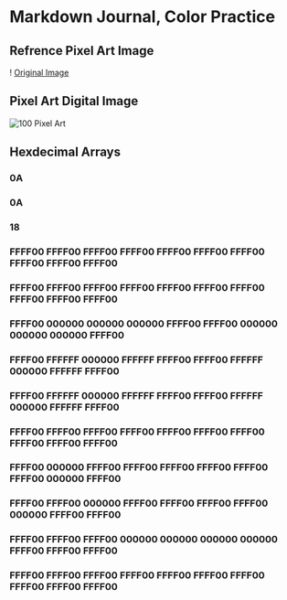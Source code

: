 # Markdown Journal, Color Practice
## Refrence Pixel Art Image
! [Original Image](../images/IMG_6956.heic)

## Pixel Art Digital Image
![100 Pixel Art](../images/Screenshot%202025-10-29%20at%202.54.20 PM.png)
## Hexdecimal Arrays
### 0A
### 0A
### 18
### FFFF00 FFFF00 FFFF00 FFFF00 FFFF00 FFFF00 FFFF00 FFFF00 FFFF00 FFFF00 
### FFFF00 FFFF00 FFFF00 FFFF00 FFFF00 FFFF00 FFFF00 FFFF00 FFFF00 FFFF00 
### FFFF00 000000 000000 000000 FFFF00 FFFF00 000000 000000 000000 FFFF00 
### FFFF00 FFFFFF 000000 FFFFFF FFFF00 FFFF00 FFFFFF 000000 FFFFFF FFFF00
### FFFF00 FFFFFF 000000 FFFFFF FFFF00 FFFF00 FFFFFF 000000 FFFFFF FFFF00
### FFFF00 FFFF00 FFFF00 FFFF00 FFFF00 FFFF00 FFFF00 FFFF00 FFFF00 FFFF00
###  FFFF00 000000 FFFF00 FFFF00 FFFF00 FFFF00 FFFF00 FFFF00 000000 FFFF00
### FFFF00 FFFF00 000000 FFFF00 FFFF00 FFFF00 FFFF00 000000 FFFF00 FFFF00
### FFFF00 FFFF00 FFFF00 000000 000000 000000 000000 FFFF00 FFFF00 FFFF00
### FFFF00 FFFF00 FFFF00 FFFF00 FFFF00 FFFF00 FFFF00 FFFF00 FFFF00 FFFF00